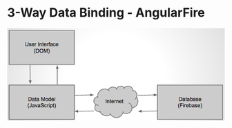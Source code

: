 <h1>3-Way Data Binding - AngularFire</h1>
<img src="resources/ionic/ionic-3way-databinding.png">
<!-- .element: class="scale-2" -->